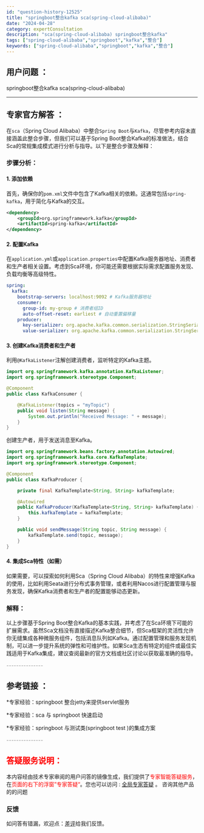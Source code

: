 ```yaml
---
id: "question-history-12525"
title: "springboot整合kafka sca(spring-cloud-alibaba)"
date: "2024-04-28"
category: expertConsultation
description: "sca(spring-cloud-alibaba) springboot整合kafka"
tags: ["spring-cloud-alibaba","springboot","kafka","整合"]
keywords: ["spring-cloud-alibaba","springboot","kafka","整合"]
---
```


## 用户问题 ： 
 springboot整合kafka sca(spring-cloud-alibaba) 

---------------
## 专家官方解答 ：

在`sca`（Spring Cloud Alibaba）中整合`Spring Boot`与`Kafka`，尽管参考内容未直接涵盖此整合步骤，但我们可以基于Spring Boot整合Kafka的标准做法，结合Sca的常规集成模式进行分析与指导。以下是整合步骤及解释：

### 步骤分析：

#### 1. 添加依赖

首先，确保你的`pom.xml`文件中包含了Kafka相关的依赖。这通常包括`spring-kafka`，用于简化与Kafka的交互。

```xml
<dependency>
    <groupId>org.springframework.kafka</groupId>
    <artifactId>spring-kafka</artifactId>
</dependency>
```

#### 2. 配置Kafka

在`application.yml`或`application.properties`中配置Kafka服务器地址、消费者和生产者相关设置。考虑到Sca环境，你可能还需要根据实际需求配置服务发现、负载均衡等高级特性。

```yaml
spring:
  kafka:
    bootstrap-servers: localhost:9092 # Kafka服务器地址
    consumer:
      group-id: my-group # 消费者组ID
      auto-offset-reset: earliest # 自动重置偏移量
    producer:
      key-serializer: org.apache.kafka.common.serialization.StringSerializer
      value-serializer: org.apache.kafka.common.serialization.StringSerializer
```

#### 3. 创建Kafka消费者和生产者

利用`@KafkaListener`注解创建消费者，监听特定的Kafka主题。

```java
import org.springframework.kafka.annotation.KafkaListener;
import org.springframework.stereotype.Component;

@Component
public class KafkaConsumer {

    @KafkaListener(topics = "myTopic")
    public void listen(String message) {
        System.out.println("Received Message: " + message);
    }
}
```

创建生产者，用于发送消息至Kafka。

```java
import org.springframework.beans.factory.annotation.Autowired;
import org.springframework.kafka.core.KafkaTemplate;
import org.springframework.stereotype.Component;

@Component
public class KafkaProducer {

    private final KafkaTemplate<String, String> kafkaTemplate;

    @Autowired
    public KafkaProducer(KafkaTemplate<String, String> kafkaTemplate) {
        this.kafkaTemplate = kafkaTemplate;
    }

    public void sendMessage(String topic, String message) {
        kafkaTemplate.send(topic, message);
    }
}
```

#### 4. 集成Sca特性（如需）

如果需要，可以探索如何利用Sca（Spring Cloud Alibaba）的特性来增强Kafka的使用，比如利用Seata进行分布式事务管理，或者利用Nacos进行配置管理与服务发现，确保Kafka消费者和生产者的配置能够动态更新。

### 解释：

以上步骤基于Spring Boot整合Kafka的基本实践，并考虑了在Sca环境下可能的扩展需求。虽然Sca文档没有直接描述Kafka整合细节，但Sca框架的灵活性允许你无缝集成各种微服务组件，包括消息队列如Kafka。通过配置管理和服务发现机制，可以进一步提升系统的弹性和可维护性。如果Sca生态有特定的组件或最佳实践适用于Kafka集成，建议查阅最新的官方文档或社区讨论以获取最准确的指导。


<font color="#949494">---------------</font> 


## 参考链接 ：

*专家经验：springboot 整合jetty来提供servlet服务 
 
 *专家经验：sca 与 springboot 快速启动 
 
 *专家经验：springboot 与测试类(springboot test )的集成方案 


 <font color="#949494">---------------</font> 
 


## <font color="#FF0000">答疑服务说明：</font> 

本内容经由技术专家审阅的用户问答的镜像生成，我们提供了<font color="#FF0000">专家智能答疑服务</font>，在<font color="#FF0000">页面的右下的浮窗”专家答疑“</font>。您也可以访问 : [全局专家答疑](https://opensource.alibaba.com/chatBot) 。 咨询其他产品的的问题

### 反馈
如问答有错漏，欢迎点：[差评](https://ai.nacos.io/user/feedbackByEnhancerGradePOJOID?enhancerGradePOJOId=12618)给我们反馈。

